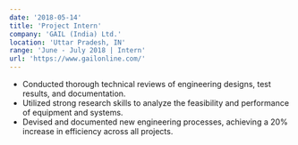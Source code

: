 ```yaml
---
date: '2018-05-14'
title: 'Project Intern'
company: 'GAIL (India) Ltd.'
location: 'Uttar Pradesh, IN'
range: 'June - July 2018 | Intern'
url: 'https://www.gailonline.com/'
---
```


- Conducted thorough technical reviews of engineering designs, test results, and documentation.
- Utilized strong research skills to analyze the feasibility and performance of equipment and systems.
- Devised and documented new engineering processes, achieving a 20% increase in efficiency across all projects.
